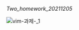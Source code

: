 *Two_homework_20211205*



![vim-과제-_1](https://user-images.githubusercontent.com/94053008/144223035-61c4409c-796b-4805-84ea-d5347e4edfa0.gif)
